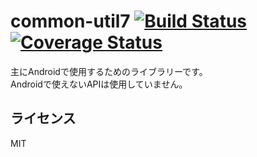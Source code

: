 # common-util7 [![Build Status](https://travis-ci.org/webarata3/android-common-util7.svg?branch=master)](https://travis-ci.org/webarata3/android-common-util7) [![Coverage Status](https://coveralls.io/repos/github/webarata/common-util7/badge.svg?branch=master)](https://coveralls.io/github/webarata/common-util7?branch=master)

主にAndroidで使用するためのライブラリーです。<br>
Androidで使えないAPIは使用していません。

## ライセンス

MIT
